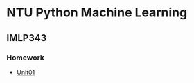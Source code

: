 # NTU Python Machine Learning #
## IMLP343
### Homework ###
- [Unit01](https://github.com/jihm/IMLP343/tree/main/Unit01)
